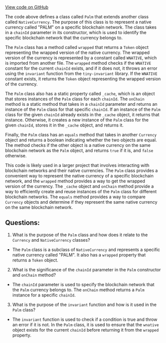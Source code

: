 [View code on GitHub](zoo-labs/zoo/blob/master/zdk/src/entities/Native/Palm.ts)

The code above defines a class called `Palm` that extends another class called `NativeCurrency`. The purpose of this class is to represent a native currency called "PALM" on a specific blockchain network. The class takes in a `chainId` parameter in its constructor, which is used to identify the specific blockchain network that the currency belongs to. 

The `Palm` class has a method called `wrapped` that returns a `Token` object representing the wrapped version of the native currency. The wrapped version of the currency is represented by a constant called `WNATIVE`, which is imported from another file. The `wrapped` method checks if the `WNATIVE` constant for the current `chainId` exists, and if it does not, it throws an error using the `invariant` function from the `tiny-invariant` library. If the `WNATIVE` constant exists, it returns the `Token` object representing the wrapped version of the currency.

The `Palm` class also has a static property called `_cache`, which is an object that stores instances of the `Palm` class for each `chainId`. The `onChain` method is a static method that takes in a `chainId` parameter and returns an instance of the `Palm` class for that specific `chainId`. If an instance of the `Palm` class for the given `chainId` already exists in the `_cache` object, it returns that instance. Otherwise, it creates a new instance of the `Palm` class for the given `chainId`, stores it in the `_cache` object, and returns it.

Finally, the `Palm` class has an `equals` method that takes in another `Currency` object and returns a boolean indicating whether the two objects are equal. The method checks if the other object is a native currency on the same blockchain network as the `Palm` object, and returns `true` if it is, and `false` otherwise.

This code is likely used in a larger project that involves interacting with blockchain networks and their native currencies. The `Palm` class provides a convenient way to represent the native currency of a specific blockchain network, and the `wrapped` method provides a way to get the wrapped version of the currency. The `_cache` object and `onChain` method provide a way to efficiently create and reuse instances of the `Palm` class for different blockchain networks. The `equals` method provides a way to compare `Currency` objects and determine if they represent the same native currency on the same blockchain network.
## Questions: 
 1. What is the purpose of the `Palm` class and how does it relate to the `Currency` and `NativeCurrency` classes?
- The `Palm` class is a subclass of `NativeCurrency` and represents a specific native currency called "PALM". It also has a `wrapped` property that returns a `Token` object. 

2. What is the significance of the `chainId` parameter in the `Palm` constructor and `onChain` method?
- The `chainId` parameter is used to specify the blockchain network that the `Palm` currency belongs to. The `onChain` method returns a `Palm` instance for a specific `chainId`. 

3. What is the purpose of the `invariant` function and how is it used in the `Palm` class?
- The `invariant` function is used to check if a condition is true and throw an error if it is not. In the `Palm` class, it is used to ensure that the `wnative` object exists for the current `chainId` before returning it from the `wrapped` property.